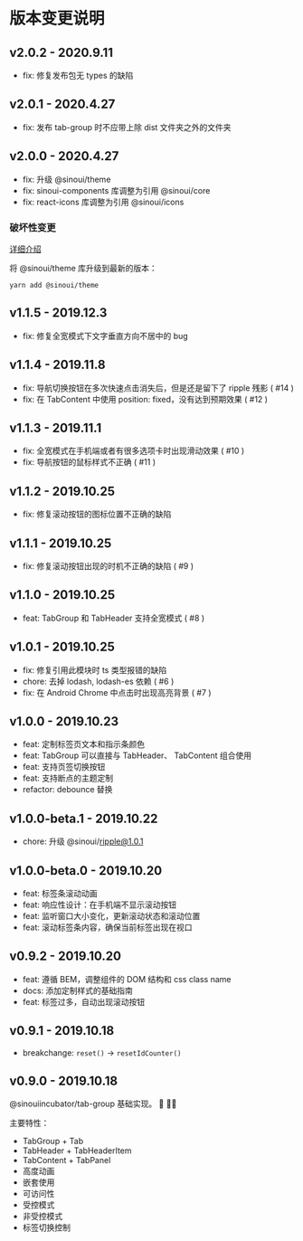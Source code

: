# 版本变更说明

## v2.0.2 - 2020.9.11

- fix: 修复发布包无 types 的缺陷

## v2.0.1 - 2020.4.27

- fix: 发布 tab-group 时不应带上除 dist 文件夹之外的文件夹

## v2.0.0 - 2020.4.27

- fix: 升级 @sinoui/theme
- fix: sinoui-components 库调整为引用 @sinoui/core
- fix: react-icons 库调整为引用 @sinoui/icons

### 破坏性变更

[详细介绍](https://github.com/sinoui/theme/blob/master/CHANGELOG.md#v100-beta1-2020224)

将 @sinoui/theme 库升级到最新的版本：

```shell
yarn add @sinoui/theme
```

## v1.1.5 - 2019.12.3

- fix: 修复全宽模式下文字垂直方向不居中的 bug

## v1.1.4 - 2019.11.8

- fix: 导航切换按钮在多次快速点击消失后，但是还是留下了 ripple 残影 ( #14 )
- fix: 在 TabContent 中使用 position: fixed，没有达到预期效果 ( #12 )

## v1.1.3 - 2019.11.1

- fix: 全宽模式在手机端或者有很多选项卡时出现滑动效果 ( #10 )
- fix: 导航按钮的鼠标样式不正确 ( #11 )

## v1.1.2 - 2019.10.25

- fix: 修复滚动按钮的图标位置不正确的缺陷

## v1.1.1 - 2019.10.25

- fix: 修复滚动按钮出现的时机不正确的缺陷 ( #9 )

## v1.1.0 - 2019.10.25

- feat: TabGroup 和 TabHeader 支持全宽模式 ( #8 )

## v1.0.1 - 2019.10.25

- fix: 修复引用此模块时 ts 类型报错的缺陷
- chore: 去掉 lodash, lodash-es 依赖 ( #6 )
- fix: 在 Android Chrome 中点击时出现高亮背景 ( #7 )

## v1.0.0 - 2019.10.23

- feat: 定制标签页文本和指示条颜色
- feat: TabGroup 可以直接与 TabHeader、 TabContent 组合使用
- feat: 支持页签切换按钮
- feat: 支持断点的主题定制
- refactor: debounce 替换

## v1.0.0-beta.1 - 2019.10.22

- chore: 升级 @sinoui/ripple@1.0.1

## v1.0.0-beta.0 - 2019.10.20

- feat: 标签条滚动动画
- feat: 响应性设计：在手机端不显示滚动按钮
- feat: 监听窗口大小变化，更新滚动状态和滚动位置
- feat: 滚动标签条内容，确保当前标签出现在视口

## v0.9.2 - 2019.10.20

- feat: 遵循 BEM，调整组件的 DOM 结构和 css class name
- docs: 添加定制样式的基础指南
- feat: 标签过多，自动出现滚动按钮

## v0.9.1 - 2019.10.18

- breakchange: `reset()` -> `resetIdCounter()`

## v0.9.0 - 2019.10.18

@sinouiincubator/tab-group 基础实现。 :tada: :tada::tada:

主要特性：

- TabGroup + Tab
- TabHeader + TabHeaderItem
- TabContent + TabPanel
- 高度动画
- 嵌套使用
- 可访问性
- 受控模式
- 非受控模式
- 标签切换控制
